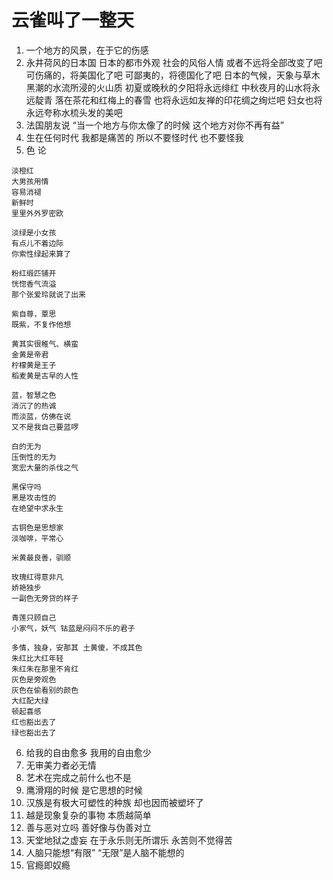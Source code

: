 

# 云雀叫了一整天


1. 一个地方的风景，在于它的伤感
2. 永井荷风的日本国 日本的都市外观 社会的风俗人情 或者不远将全部改变了吧 可伤痛的，将美国化了吧 可鄙夷的，将德国化了吧 日本的气候，天象与草木 黑潮的水流所浸的火山质 初夏或晚秋的夕阳将永远绯红 中秋夜月的山水将永远靛青 落在茶花和红梅上的春雪 也将永远如友禅的印花绸之绚烂吧 妇女也将永远夸称水梳头发的美吧
3. 法国朋友说 “当一个地方与你太像了的时候 这个地方对你不再有益”
4. 生在任何时代 我都是痛苦的 所以不要怪时代 也不要怪我
5. 色 论 
```
淡橙红
大男孩用情
容易消褪
新鲜时
里里外外罗密欧

淡绿是小女孩
有点儿不着边际
你索性绿起来算了

粉红缎匹铺开
恍惚香气流溢
那个张爱玲就说了出来

紫自尊，覃思
既紫，不复作他想

黄其实很稚气、横蛮
金黄是帝君
柠檬黄是王子
稻麦黄是古早的人性

蓝，智慧之色
消沉了的热诚
而淡蓝，仿佛在说 
又不是我自己要蓝啰

白的无为
压倒性的无为
宽宏大量的杀伐之气

黑保守吗
黑是攻击性的
在绝望中求永生

古铜色是思想家
淡咖啡，平常心

米黄最良善，驯顺

玫瑰红得意非凡
娇艳独步
一副色无旁贷的样子

青莲只顾自己
小家气，妖气 钴蓝是闷闷不乐的君子

多情，独身，安那其 土黄傻，不成其色
朱红比大红年轻
朱红朱在那里不肯红
灰色是旁观色
灰色在偷看别的颜色
大红配大绿
顿起喜感
红也豁出去了
绿也豁出去了
```
6. 给我的自由愈多 我用的自由愈少
7. 无审美力者必无情
8. 艺术在完成之前什么也不是
9. 鹰滑翔的时候 是它思想的时候
10. 汉族是有极大可塑性的种族 却也因而被塑坏了
11. 越是现象复杂的事物 本质越简单
12. 善与恶对立吗 善好像与伪善对立
13. 天堂地狱之虚妄 在于永乐则无所谓乐 永苦则不觉得苦
14. 人脑只能想“有限” “无限”是人脑不能想的
15. 官瘾即奴瘾
